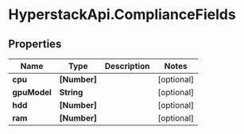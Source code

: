 # HyperstackApi.ComplianceFields

## Properties

Name | Type | Description | Notes
------------ | ------------- | ------------- | -------------
**cpu** | **[Number]** |  | [optional] 
**gpuModel** | **String** |  | [optional] 
**hdd** | **[Number]** |  | [optional] 
**ram** | **[Number]** |  | [optional] 


